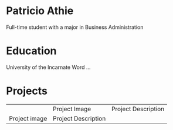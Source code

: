 # Patricio Athie
Full-time student with a major in Business Administration

# Education
University of the Incarnate Word
...

<h1> Projects </h1>
<table>
  <tr>
    <td> <img scr=> </td>
    <td> Project Image </td> <td> Project Description</td>
  </tr>

  <td> Project image</td> <td> Project Description</td>
  
</table>
